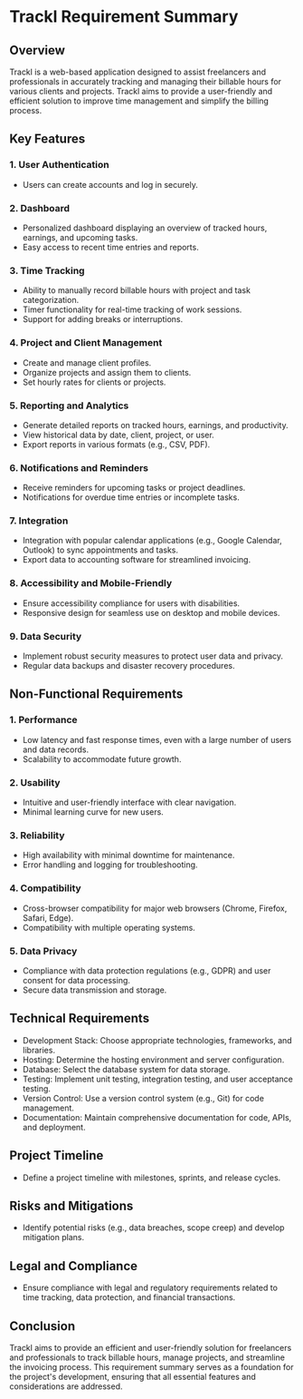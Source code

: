 # Trackl Requirement Summary

## Overview

Trackl is a web-based application designed to assist freelancers and professionals in accurately tracking and managing their billable hours for various clients and projects. Trackl aims to provide a user-friendly and efficient solution to improve time management and simplify the billing process.

## Key Features

### 1. User Authentication

- Users can create accounts and log in securely.

### 2. Dashboard

- Personalized dashboard displaying an overview of tracked hours, earnings, and upcoming tasks.
- Easy access to recent time entries and reports.

### 3. Time Tracking

- Ability to manually record billable hours with project and task categorization.
- Timer functionality for real-time tracking of work sessions.
- Support for adding breaks or interruptions.

### 4. Project and Client Management

- Create and manage client profiles.
- Organize projects and assign them to clients.
- Set hourly rates for clients or projects.

### 5. Reporting and Analytics

- Generate detailed reports on tracked hours, earnings, and productivity.
- View historical data by date, client, project, or user.
- Export reports in various formats (e.g., CSV, PDF).

### 6. Notifications and Reminders

- Receive reminders for upcoming tasks or project deadlines.
- Notifications for overdue time entries or incomplete tasks.

### 7. Integration

- Integration with popular calendar applications (e.g., Google Calendar, Outlook) to sync appointments and tasks.
- Export data to accounting software for streamlined invoicing.

### 8. Accessibility and Mobile-Friendly

- Ensure accessibility compliance for users with disabilities.
- Responsive design for seamless use on desktop and mobile devices.

### 9. Data Security

- Implement robust security measures to protect user data and privacy.
- Regular data backups and disaster recovery procedures.

## Non-Functional Requirements

### 1. Performance

- Low latency and fast response times, even with a large number of users and data records.
- Scalability to accommodate future growth.

### 2. Usability

- Intuitive and user-friendly interface with clear navigation.
- Minimal learning curve for new users.

### 3. Reliability

- High availability with minimal downtime for maintenance.
- Error handling and logging for troubleshooting.

### 4. Compatibility

- Cross-browser compatibility for major web browsers (Chrome, Firefox, Safari, Edge).
- Compatibility with multiple operating systems.

### 5. Data Privacy

- Compliance with data protection regulations (e.g., GDPR) and user consent for data processing.
- Secure data transmission and storage.

## Technical Requirements

- Development Stack: Choose appropriate technologies, frameworks, and libraries.
- Hosting: Determine the hosting environment and server configuration.
- Database: Select the database system for data storage.
- Testing: Implement unit testing, integration testing, and user acceptance testing.
- Version Control: Use a version control system (e.g., Git) for code management.
- Documentation: Maintain comprehensive documentation for code, APIs, and deployment.

## Project Timeline

- Define a project timeline with milestones, sprints, and release cycles.


## Risks and Mitigations

- Identify potential risks (e.g., data breaches, scope creep) and develop mitigation plans.


## Legal and Compliance

- Ensure compliance with legal and regulatory requirements related to time tracking, data protection, and financial transactions.

## Conclusion

Trackl aims to provide an efficient and user-friendly solution for freelancers and professionals to track billable hours, manage projects, and streamline the invoicing process. This requirement summary serves as a foundation for the project's development, ensuring that all essential features and considerations are addressed.
